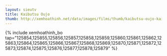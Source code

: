 ```yaml
---
layout: sieutv
title: Kaibutsu Oujo
thumb: http://xemhoathinh.net/data/images/films/thumb/kaibutsu-oujo-kaibutsu-oujo-2012.jpg
---
```

{% include xemhoathinh_bo tap="125854,125855,125856,125857,125858,125859,125860,125861,125862,125863,125864,125865,125866,125867,125868,125869,125870,125871,125872,125873,125874,125875,125876,125877,125878,125879" %} 
